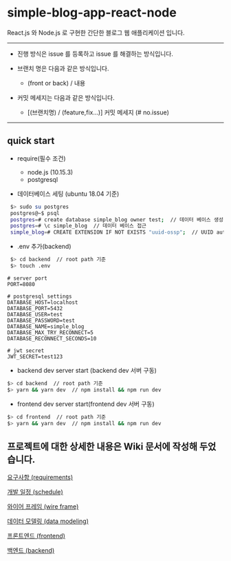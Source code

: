# simple-blog-app-react-node

React.js 와 Node.js 로 구현한 간단한 블로그 웹 애플리케이션 입니다.

---

- 진행 방식은 issue 를 등록하고 issue 를 해결하는 방식입니다.
- 브랜치 명은 다음과 같은 방식입니다.
  - (front or back) / 내용
- 커밋 메세지는 다음과 같은 방식입니다.

  - [(브랜치명) / (feature,fix...)] 커밋 메세지 (# no.issue)

---

## quick start

- require(필수 조건)

  - node.js (10.15.3)
  - postgresql

- 데이터베이스 세팅 (ubuntu 18.04 기준)
```bash
 $> sudo su postgres
 postgres@~$ psql
 postgres=# create database simple_blog owner test;  // 데이터 베이스 생성
 postgres=# \c simple_blog  // 데이터 베이스 접근
 simple_blog=# CREATE EXTENSION IF NOT EXISTS "uuid-ossp";  // UUID auto generate 위한 세팅
```

- .env 추가(backend)

```bash
 $> cd backend  // root path 기준 
 $> touch .env
```

```
# server port
PORT=8080

# postgresql settings
DATABASE_HOST=localhost
DATABASE_PORT=5432
DATABASE_USER=test
DATABASE_PASSWORD=test
DATABASE_NAME=simple_blog
DATABASE_MAX_TRY_RECONNECT=5
DATABASE_RECONNECT_SECONDS=10

# jwt secret
JWT_SECRET=test123

```

- backend dev server start (backend dev 서버 구동)
```bash
$> cd backend  // root path 기준 
$> yarn && yarn dev  // npm install && npm run dev
```

- frontend dev server start(frontend dev 서버 구동)
```bash
$> cd frontend  // root path 기준 
$> yarn && yarn dev  // npm install && npm run dev
```

## 프로젝트에 대한 상세한 내용은 Wiki 문서에 작성해 두었습니다.

[요구사항 (requirements)](<https://github.com/sc372/simple-blog-app-react-node/wiki/%EC%9A%94%EA%B5%AC%EC%82%AC%ED%95%AD-(requirements)>)

[개발 일정 (schedule)](<https://github.com/sc372/simple-blog-app-react-node/wiki/%EA%B0%9C%EB%B0%9C-%EC%9D%BC%EC%A0%95-(schedule)>)

[와이어 프레임 (wire frame)](<https://github.com/sc372/simple-blog-app-react-node/wiki/%EC%99%80%EC%9D%B4%EC%96%B4-%ED%94%84%EB%A0%88%EC%9E%84-(wire-frame)>)

[데이터 모델링 (data modeling)](<https://github.com/sc372/simple-blog-app-react-node/wiki/%EB%8D%B0%EC%9D%B4%ED%84%B0-%EB%AA%A8%EB%8D%B8%EB%A7%81-(data-modeling)>)

[프론트엔드 (frontend)](<https://github.com/sc372/simple-blog-app-react-node/wiki/%ED%94%84%EB%A1%A0%ED%8A%B8%EC%97%94%EB%93%9C-(frontend)>)

[백엔드 (backend)](<https://github.com/sc372/simple-blog-app-react-node/wiki/%EB%B0%B1%EC%97%94%EB%93%9C-(backend)>)
